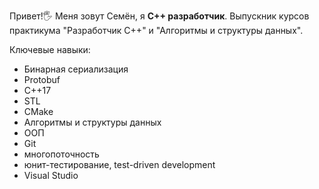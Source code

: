 Привет!🖐  Меня зовут Семён, я **С++ разработчик**.
Выпускник курсов практикума "Разработчик С++" и "Алгоритмы и структуры данных".

Ключевые навыки:
- Бинарная сериализация
- Protobuf
- С++17
- STL
- CMake
- Алгоритмы и структуры данных
- ООП
- Git
- многопоточность
- юнит-тестирование, test-driven development
- Visual Studio

<!--
**samyonba/samyonba** is a ✨ _special_ ✨ repository because its `README.md` (this file) appears on your GitHub profile.

Here are some ideas to get you started:

- 🔭 I’m currently working on ...
- 🌱 I’m currently learning ...
- 👯 I’m looking to collaborate on ...
- 🤔 I’m looking for help with ...
- 💬 Ask me about ...
- 📫 How to reach me: ...
- 😄 Pronouns: ...
- ⚡ Fun fact: ...
-->
